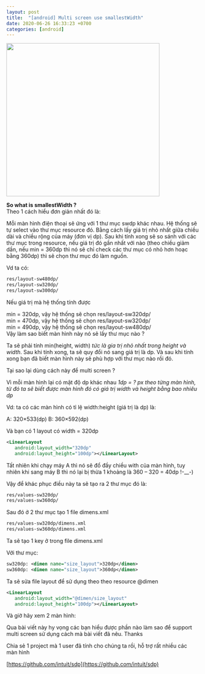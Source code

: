 ```yaml
---
layout: post
title:  "[android] Multi screen use smallestWidth"
date: 2020-06-26 16:33:23 +0700
categories: [android]
---
```


<img src="{{ site.url }}/static/img/posts/sdp_example.png" style="width: 400px;">



**So what is smallestWidth ?**
<br/>
Theo 1 cách hiểu đơn giản nhất đó là:

Mỗi màn hình điện thoại sẽ ứng với 1 thư mục swdp khác nhau. Hệ thống sẽ tự select vào thư mục resource đó. Bằng cách lấy giá trị nhỏ nhất giữa chiều dài và chiều rộng của máy (đơn vị dp). Sau khi tính xong sẽ so sánh với các thư mục trong resource, nếu giá trị đó gần nhất với nào (theo chiều giảm dần, nếu min = 360dp thì nó sẽ chỉ check các thư mục có nhỏ hơn hoạc bằng 360dp) thì sẽ chọn thư mục đó làm nguồn.

Vd ta có:

``` xml
res/layout-sw480dp/
res/layout-sw320dp/
res/layout-sw300dp/
```

Nếu giá trị mà hệ thống tính được

min = 320dp, vậy hệ thống sẽ chọn res/layout-sw320dp/
<br/>
min = 470dp, vậy hệ thống sẽ chọn res/layout-sw320dp/
<br/>
min = 490dp, vậy hệ thống sẽ chọn res/layout-sw480dp/
<br/>
Vậy làm sao biết màn hình này nó sẽ lấy thư mục nào ?

Ta sẽ phải tính min(height, width) *tức là gia trị nhỏ nhất trong height và width*. Sau khi tính xong, ta sẽ quy đổi nó sang giá trị là dp. Và sau khi tính xong bạn đã biết màn hình này sẽ phù hợp với thư mục nào rồi đó.

Tại sao lại dùng cách này để multi screen ?

Vì mỗi màn hình lại có mật độ dp khác nhau *1dp = ? px theo từng màn hình, từ đó ta sẽ biết được màn hình đó có giá trị width và height bằng bao nhiêu dp*

Vd: ta có các màn hình có tỉ lệ width:height (giá trị là dp) là:

A: 320×533(dp)
B: 360×592(dp)

Và bạn có 1 layout có width = 320dp

``` xml
<LinearLayout
   android:layout_width="320dp"
   android:layout_height="100dp"></LinearLayout>
```

Tất nhiên khi chạy máy A thì nó sẽ đổ đầy chiều with của màn hình, tuy nhiên khi sang máy B thì nó lại bị thừa 1 khoảng là 360 – 320 = 40dp !-__-)

Vậy để khác phục điều này ta sẽ tạo ra 2 thư mục đó là:

``` xml
res/values-sw320dp/
res/values-sw360dp/
```

Sau đó ở 2 thư mục tạo 1 file dimens.xml

``` xml
res/values-sw320dp/dimens.xml
res/values-sw360dp/dimens.xml
```

Ta sẽ tạo 1 key ở trong file dimens.xml

Với thư mục:

``` xml
sw320dp: <dimen name="size_layout">320dp</dimen>
sw360dp: <dimen name="size_layout">360dp</dimen>
```

Ta sẽ sửa file layout để sử dụng theo theo resource @dimen

``` xml
<LinearLayout
   android:layout_width="@dimen/size_layout"
   android:layout_height="100dp"></LinearLayout>
```

Và giờ hãy xem 2 màn hình:

Qua bài viết này hy vọng các bạn hiểu được phần nào làm sao để support multi screen sử dụng cách mà bài viết đã nêu. Thanks

Chia sẻ 1 project mà 1 user đã tính cho chúng ta rồi, hỗ trợ rất nhiều các màn hình

[https://github.com/intuit/sdp](https://github.com/intuit/sdp)